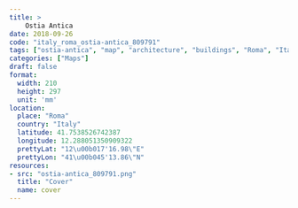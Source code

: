```yaml
---
title: > 
    Ostia Antica
date: 2018-09-26
code: "italy_roma_ostia-antica_809791"
tags: ["ostia-antica", "map", "architecture", "buildings", "Roma", "Italy"]
categories: ["Maps"]
draft: false
format:
  width: 210
  height: 297
  unit: 'mm'
location:
  place: "Roma"
  country: "Italy"
  latitude: 41.7538526742387
  longitude: 12.288051350909322
  prettyLat: "12\u00b017'16.98\"E"
  prettyLon: "41\u00b045'13.86\"N"
resources:
- src: "ostia-antica_809791.png"
  title: "Cover"
  name: cover
---
```

